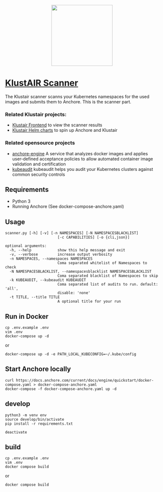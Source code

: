 <p align="center"><img src="https://raw.githubusercontent.com/mms-gianni/klustair-frontend/master/docs/img/klustair.png" width="200"></p>

# <a href='https://github.com/mms-gianni/klustair'>KlustAIR Scanner</a>
The Klustair scanner scanns your Kubernetes namespaces for the used images and submits them to Anchore. This is the scanner part. 

### Related Klustair projects: 
- <a href="https://github.com/mms-gianni/klustair-frontend">Klustair Frontend</a> to view the scanner results
- <a href="https://github.com/mms-gianni/klustair-helm">Klustair Helm charts</a> to spin up Anchore and Klustair

### Related opensource projects
- <a href="https://github.com/anchore/anchore-engine">anchore-engine</a> A service that analyzes docker images and applies user-defined acceptance policies to allow automated container image validation and certification
- <a href="https://github.com/Shopify/kubeaudit">kubeaudit</a> kubeaudit helps you audit your Kubernetes clusters against common security controls

## Requirements
 - Python 3
 - Running Anchore (See docker-compose-anchore.yaml)

## Usage
```
scanner.py [-h] [-v] [-n NAMESPACES] [-N NAMESPACESBLACKLIST]
                        [-c CAPABILITIES] [-o {cli,json}]

optional arguments:
  -h, --help            show this help message and exit
  -v, --verbose         increase output verbosity
  -n NAMESPACES, --namespaces NAMESPACES
                        Coma separated whitelist of Namespaces to check
  -N NAMESPACESBLACKLIST, --namespacesblacklist NAMESPACESBLACKLIST
                        Coma separated blacklist of Namespaces to skip
  -k KUBEAUDIT, --kubeaudit KUBEAUDIT
                        Coma separated list of audits to run. default: 'all',
                        disable: 'none'
  -t TITLE, --title TITLE
                        A optional title for your run
````

## Run in Docker
```
cp .env.example .env
vim .env
docker-compose up -d 
``` 
or 
```
docker-compose up -d -e PATH_LOCAL_KUBECONFIG=~/.kube/config
```

## Start Anchore locally
```
curl https://docs.anchore.com/current/docs/engine/quickstart/docker-compose.yaml > docker-compose-anchore.yaml
docker-compose -f docker-compose-anchore.yaml up -d 
```

## develop
```
python3 -m venv env
source develop/bin/activate
pip install -r requirements.txt

deactivate
```

## build
```
cp .env.example .env
vim .env
docker compose build
```
or
```
docker compose build
```